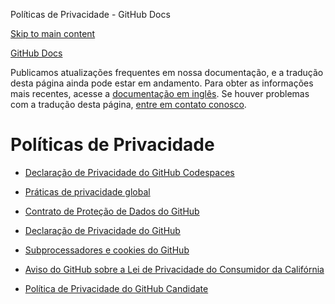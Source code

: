 Políticas de Privacidade - GitHub Docs

[Skip to main content](#main-content)

[](/pt)[GitHub Docs](/pt)

Publicamos atualizações frequentes em nossa documentação, e a tradução desta página ainda pode estar em andamento. Para obter as informações mais recentes, acesse a [documentação em inglês](/en). Se houver problemas com a tradução desta página, [entre em contato conosco](https://github.com/contact?form[subject]=translation%20issue%20on%20docs.github.com&form[comments]=).

Políticas de Privacidade
==========

* [Declaração de Privacidade do GitHub Codespaces](/pt/site-policy/privacy-policies/github-codespaces-privacy-statement)

* [Práticas de privacidade global](/pt/site-policy/privacy-policies/global-privacy-practices)

* [Contrato de Proteção de Dados do GitHub](/pt/site-policy/privacy-policies/github-data-protection-agreement)

* [Declaração de Privacidade do GitHub](/pt/site-policy/privacy-policies/github-privacy-statement)

* [Subprocessadores e cookies do GitHub](/pt/site-policy/privacy-policies/github-subprocessors-and-cookies)

* [Aviso do GitHub sobre a Lei de Privacidade do Consumidor da Califórnia](/pt/site-policy/privacy-policies/githubs-notice-about-the-california-consumer-privacy-act)

* [Política de Privacidade do GitHub Candidate](/pt/site-policy/privacy-policies/github-candidate-privacy-policy)
